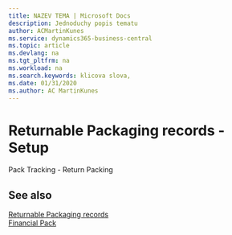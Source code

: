 ```yaml
---
title: NAZEV TEMA | Microsoft Docs
description: Jednoduchy popis tematu
author: ACMartinKunes
ms.service: dynamics365-business-central
ms.topic: article
ms.devlang: na
ms.tgt_pltfrm: na
ms.workload: na
ms.search.keywords: klicova slova, 
ms.date: 01/31/2020
ms.author: AC MartinKunes
---
```

# Returnable Packaging records - Setup 

Pack Tracking - Return Packing

## See also

[Returnable Packaging records](pack-tracking-return-packing.md)  
[Financial Pack](finance-pack.md)
